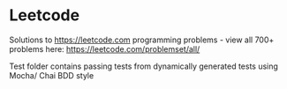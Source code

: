 # Leetcode
Solutions to https://leetcode.com programming problems - view all 700+ problems here: https://leetcode.com/problemset/all/

Test folder contains passing tests from dynamically generated tests using Mocha/ Chai BDD style
